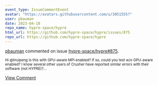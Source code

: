 ```yaml
---
event_type: IssueCommentEvent
avatar: "https://avatars.githubusercontent.com/u/3051555?"
user: pbauman
date: 2023-04-10
repo_name: hypre-space/hypre
html_url: https://github.com/hypre-space/hypre/issues/875
repo_url: https://github.com/hypre-space/hypre
---
```


<a href='https://github.com/pbauman' target='_blank'>pbauman</a> commented on issue <a href='https://github.com/hypre-space/hypre/issues/875' target='_blank'>hypre-space/hypre#875</a>.

<small>Hi @liruipeng Is this with GPU-aware MPI enabled? If so, could you test w/o GPU-aware enabled? I know several other users of Crusher have reported similar errors with their software (not HYPRE)?...</small>

<a href='https://github.com/hypre-space/hypre/issues/875' target='_blank'>View Comment</a>